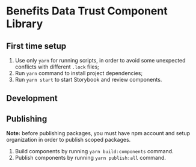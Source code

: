 # Benefits Data Trust Component Library

## First time setup

1. Use only `yarn` for running scripts, in order to avoid some unexpected conflicts with different `.lock` files;
2. Run `yarn` command to install project dependencies;
3. Run `yarn start` to start Storybook and review components.

## Development

## Publishing

**Note:** before publishing packages, you must have npm account and setup organization in order to publish scoped packages.

1. Build components by running `yarn build:components` command.
2. Publish components by running `yarn publish:all` command.

